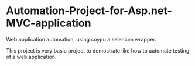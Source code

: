 # Automation-Project-for-Asp.net-MVC-application
Web application automation, using coypu a selenium wrapper. 

This project is very basic project to demostrate like how to automate testing of a web application.
